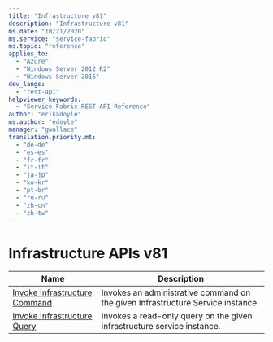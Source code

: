 ```yaml
---
title: "Infrastructure v81"
description: "Infrastructure v81"
ms.date: "10/21/2020"
ms.service: "service-fabric"
ms.topic: "reference"
applies_to: 
  - "Azure"
  - "Windows Server 2012 R2"
  - "Windows Server 2016"
dev_langs: 
  - "rest-api"
helpviewer_keywords: 
  - "Service Fabric REST API Reference"
author: "erikadoyle"
ms.author: "edoyle"
manager: "gwallace"
translation.priority.mt: 
  - "de-de"
  - "es-es"
  - "fr-fr"
  - "it-it"
  - "ja-jp"
  - "ko-kr"
  - "pt-br"
  - "ru-ru"
  - "zh-cn"
  - "zh-tw"
---
```

# Infrastructure APIs v81

| Name | Description |
| --- | --- |
| [Invoke Infrastructure Command](sfclient-v81-api-invokeinfrastructurecommand.md) | Invokes an administrative command on the given Infrastructure Service instance.<br/> |
| [Invoke Infrastructure Query](sfclient-v81-api-invokeinfrastructurequery.md) | Invokes a read-only query on the given infrastructure service instance.<br/> |

